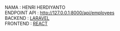 NAMA : HENRI HERDIYANTO <br>
ENDPOINT API : http://127.0.0.1:8000/api/employees <br>
BACKEND : <a href="https://laravel.com/"> LARAVEL </a> <br>
FRONTEND : <a href="https://react.dev/"> REACT </a>
